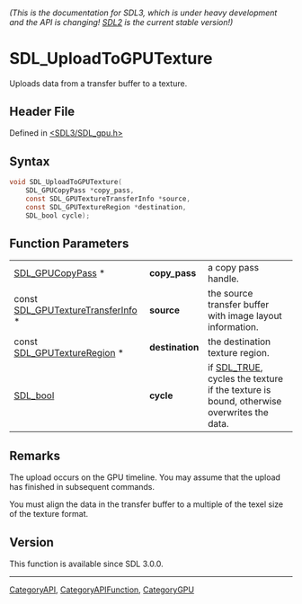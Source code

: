 ###### (This is the documentation for SDL3, which is under heavy development and the API is changing! [SDL2](https://wiki.libsdl.org/SDL2/) is the current stable version!)
# SDL_UploadToGPUTexture

Uploads data from a transfer buffer to a texture.

## Header File

Defined in [<SDL3/SDL_gpu.h>](https://github.com/libsdl-org/SDL/blob/main/include/SDL3/SDL_gpu.h)

## Syntax

```c
void SDL_UploadToGPUTexture(
    SDL_GPUCopyPass *copy_pass,
    const SDL_GPUTextureTransferInfo *source,
    const SDL_GPUTextureRegion *destination,
    SDL_bool cycle);
```

## Function Parameters

|                                                                  |                 |                                                                                                     |
| ---------------------------------------------------------------- | --------------- | --------------------------------------------------------------------------------------------------- |
| [SDL_GPUCopyPass](SDL_GPUCopyPass) *                             | **copy_pass**   | a copy pass handle.                                                                                 |
| const [SDL_GPUTextureTransferInfo](SDL_GPUTextureTransferInfo) * | **source**      | the source transfer buffer with image layout information.                                           |
| const [SDL_GPUTextureRegion](SDL_GPUTextureRegion) *             | **destination** | the destination texture region.                                                                     |
| [SDL_bool](SDL_bool)                                             | **cycle**       | if [SDL_TRUE](SDL_TRUE), cycles the texture if the texture is bound, otherwise overwrites the data. |

## Remarks

The upload occurs on the GPU timeline. You may assume that the upload has
finished in subsequent commands.

You must align the data in the transfer buffer to a multiple of the texel
size of the texture format.

## Version

This function is available since SDL 3.0.0.

----
[CategoryAPI](CategoryAPI), [CategoryAPIFunction](CategoryAPIFunction), [CategoryGPU](CategoryGPU)

